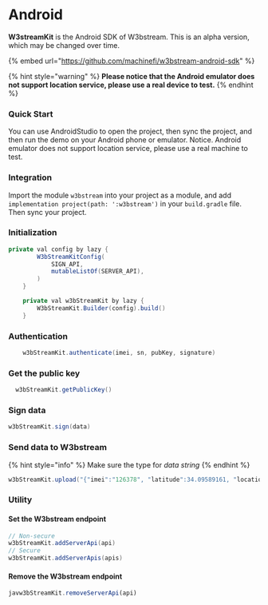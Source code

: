 # Android

**W3streamKit** is the Android SDK of W3bstream. This is an alpha version, which may be changed over time.

{% embed url="https://github.com/machinefi/w3bstream-android-sdk" %}

{% hint style="warning" %}
**Please notice that the Android emulator does not support location service, please use a real device to test.**
{% endhint %}

### Quick Start

You can use AndroidStudio to open the project, then sync the project, and then run the demo on your Android phone or emulator. Notice. Android emulator does not support location service, please use a real machine to test.

### Integration

Import the module `w3bstream` into your project as a module, and add `implementation project(path: ':w3bstream')` in your `build.gradle` file. Then sync your project.

### Initialization

```java
private val config by lazy {
        W3bStreamKitConfig(
            SIGN_API,
            mutableListOf(SERVER_API),
        )
    }

    private val w3bStreamKit by lazy {
        W3bStreamKit.Builder(config).build()
    }
```

### Authentication

```java
    w3bStreamKit.authenticate(imei, sn, pubKey, signature)
```

### Get the public key

```java
  w3bStreamKit.getPublicKey()
```

### Sign data

```java
w3bStreamKit.sign(data)
```

### Send data to W3bstream

{% hint style="info" %}
Make sure the type for _data_ _string_
{% endhint %}

```java
w3bStreamKit.upload("{"imei":"126378", "latitude":34.09589161, "location":106.42410187}")
```

### Utility

#### Set the W3bstream endpoint

```java
// Non-secure
w3bStreamKit.addServerApi(api)
// Secure
w3bStreamKit.addServerApis(apis)
```

#### Remove the W3bstream endpoint

```javascript
javw3bStreamKit.removeServerApi(api)
```
